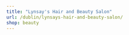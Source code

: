 ```yaml
---
title: "Lynsay's Hair and Beauty Salon"
url: /dublin/lynsays-hair-and-beauty-salon/
shop: beauty
---
```

